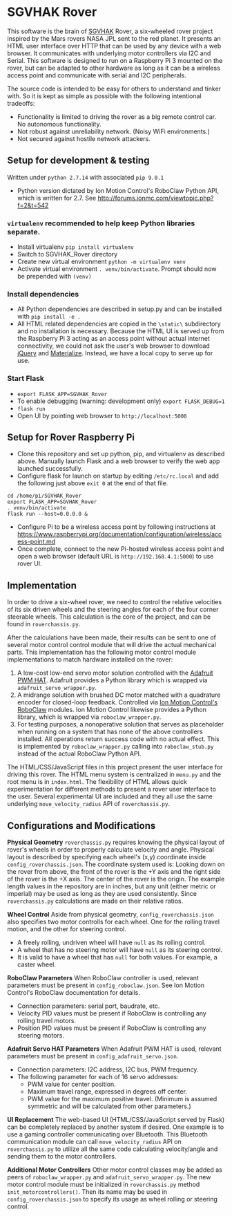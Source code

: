 # SGVHAK Rover
This software is the brain of [SGVHAK](http://www.sgvhak.org/) Rover, a six-wheeled rover project inspired by the Mars rovers NASA JPL sent to the red planet. It presents an HTML user interface over HTTP that can be used by any device with a web browser. It communicates with underlying motor controllers via I2C and Serial. This software is designed to run on a Raspberry Pi 3 mounted on the rover, but can be adapted to other hardware as long as it can be a wireless access point and communicate with serial and I2C peripherals.

The source code is intended to be easy for others to understand and tinker with. So it is kept as simple as possible with the following intentional tradeoffs:
* Functionality is limited to driving the rover as a big remote control car. No autonomous functionality.
* Not robust against unreliability network. (Noisy WiFi environments.)
* Not secured against hostile network attackers.

Setup for development & testing
---
Written under `python 2.7.14` with associated `pip 9.0.1`
- Python version dictated by Ion Motion Control's RoboClaw Python API, which is written for 2.7. See http://forums.ionmc.com/viewtopic.php?f=2&t=542

### `virtualenv` recommended to help keep Python libraries separate.
- Install virtualenv `pip install virtualenv`
- Switch to SGVHAK_Rover directory
- Create new virtual environment `python -m virtualenv venv`
- Activate virtual environment `. venv/bin/activate`. Prompt should now be prepended with `(venv)`
  
### Install dependencies
- All Python dependencies are described in setup.py and can be installed with `pip install -e .`
- All HTML related dependencies are copied in the `\static\` subdirectory and no installation is necessary. Because the HTML UI is served up from the Raspberry Pi 3 acting as an access point without actual internet connectivity, we could not ask the user's web browser to download [jQuery](https://jquery.com/) and [Materialize](http://materializecss.com/). Instead, we have a local copy to serve up for use.

### Start Flask
- `export FLASK_APP=SGVHAK_Rover`
- To enable debugging (warning: development only) `export FLASK_DEBUG=1`
- `flask run`
- Open UI by pointing web browser to `http://localhost:5000`

Setup for Rover Raspberry Pi
---

- Clone this repository and set up python, pip, and virtualenv as described above. Manually launch Flask and a web browser to verify the web app launched successfully.
- Configure flask for launch on startup by editing `/etc/rc.local` and add the following just above `exit 0` at the end of that file.
```
cd /home/pi/SGVHAK_Rover
export FLASK_APP=SGVHAK_Rover
. venv/bin/activate
flask run --host=0.0.0.0 &
```
- Configure Pi to be a wireless access point by following instructions at https://www.raspberrypi.org/documentation/configuration/wireless/access-point.md
- Once complete, connect to the new Pi-hosted wireless access point and open a web browser (default URL is `http://192.168.4.1:5000`) to use rover UI.

Implementation
---
In order to drive a six-wheel rover, we need to control the relative velocities of its six driven wheels and the steering angles for each of the four corner steerable wheels. This calculation is the core of the project, and can be found in `roverchassis.py`.

After the calculations have been made, their results can be sent to one of several motor control control module that will drive the actual mechanical parts. This implementation has the following motor control module implementations to match hardware installed on the rover:

1. A low-cost low-end servo motor solution controlled with the [Adafruit PWM HAT](https://learn.adafruit.com/adafruit-16-channel-pwm-servo-hat-for-raspberry-pi). Adafruit provides a Python library which is wrapped via `adafruit_servo_wrapper.py`.
2. A midrange solution with brushed DC motor matched with a quadrature encoder for closed-loop feedback. Controlled via [Ion Motion Control's RoboClaw](http://www.ionmc.com/Standard_c_18.html) modules. Ion Motion Control likewise provides a Python library, which is wrapped via `roboclaw_wrapper.py`.
3. For testing purposes, a nonoperative solution that serves as placeholder when running on a system that has none of the above controllers installed. All operations return success code with no actual effect. This is implemented by `roboclaw_wrapper.py` calling into `roboclaw_stub.py` instead of the actual RoboClaw Python API.

The HTML/CSS/JavaScript files in this project present the user interface for driving this rover. The HTML menu system is centralized in `menu.py` and the root menu is in `index.html`. The flexibility of HTML allows quick experimentation for different methods to present a rover user interface to the user. Several experimental UI are included and they all use the same underlying `move_velocity_radius` API of `roverchassis.py`.


Configurations and Modifications
---
**Physical Geometry**
`roverchassis.py` requires knowing the physical layout of rover's wheels in order to properly calculate velocity and angle. Physical layout is described by specifying each wheel's (x,y) coordinate inside `config_roverchassis.json`. The coordinate system used is: Looking down on the rover from above, the front of the rover is the +Y axis and the right side of the rover is the +X axis. The center of the rover is the origin. The example length values in the repository are in inches, but any unit (either metric or imperial) may be used as long as they are used consistently. Since `roverchassis.py` calculations are made on their relative ratios.

**Wheel Control**
Aside from physical geometry, `config_roverchassis.json` also specifies two motor controlls for each wheel. One for the rolling travel motion, and the other for steering control.
* A freely rolling, undriven wheel will have `null` as its rolling control.
* A wheel that has no steering motor will have `null` as its steering control.
* It is valid to have a wheel that has `null` for both values. For example, a caster wheel.

**RoboClaw Parameters**
When RoboClaw controller is used, relevant parameters must be present in `config_roboclaw.json`. See Ion Motion Control's RoboClaw documentation for details.
* Connection parameters: serial port, baudrate, etc.
* Velocity PID values must be present if RoboClaw is controlling any rolling travel motors.
* Position PID values must be present if RoboClaw is controlling any steering motors.

**Adafruit Servo HAT Parameters**
When Adafruit PWM HAT is used, relevant parameters must be present in `config_adafruit_servo.json`.
* Connection parameters: I2C address, I2C bus, PWM frequency.
* The following parameter for each of 16 servo addresses:
  * PWM value for center position.
  * Maximum travel range, expressed in degrees off center.
  * PWM value for the maximum positive travel. (Minimum is assumed symmetric and will be calculated from other parameters.)

**UI Replacement** 
The web-based UI (HTML/CSS/JavaScript served by Flask) can be completely replaced by another system if desired. One example is to use a gaming controller communicating over Bluetooth. This Bluetooth communication module can call `move_velocity_radius` API on `roverchassis.py` to utilize all the same code calculating velocity/angle and sending them to the motor controllers.

**Additional Motor Controllers**
Other motor control classes may be added as peers of `roboclaw_wrapper.py` and `adafruit_servo_wrapper.py`. The new motor control module must be initialized in `roverchassis.py` method `init_motorcontrollers()`. Then its name may be used in `config_roverchassis.json` to specify its usage as wheel rolling or steering control.
